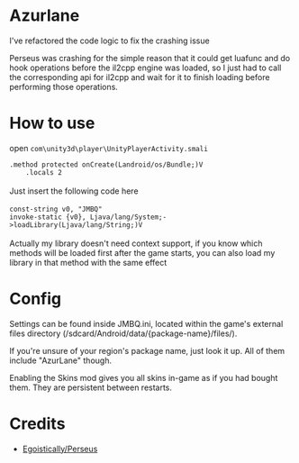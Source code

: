 # Azurlane
I've refactored the code logic to fix the crashing issue <br>

Perseus was crashing for the simple reason that it could get luafunc and do hook operations before the il2cpp engine was loaded, so I just had to call the corresponding api for il2cpp and wait for it to finish loading before performing those operations. <br>

# How to use
open `com\unity3d\player\UnityPlayerActivity.smali`

`.method protected onCreate(Landroid/os/Bundle;)V` <br>
`    .locals 2` <br>
<br>
Just insert the following code here  <br>
<br>
`const-string v0, "JMBQ"`  <br>
`invoke-static {v0}, Ljava/lang/System;->loadLibrary(Ljava/lang/String;)V` <br>
<br>
Actually my library doesn't need context support, if you know which methods will be loaded first after the game starts, you can also load my library in that method with the same effect


# Config
Settings can be found inside JMBQ.ini, located within the game's external files directory (/sdcard/Android/data/{package-name}/files/).

If you're unsure of your region's package name, just look it up. All of them include "AzurLane" though.

Enabling the Skins mod gives you all skins in-game as if you had bought them. They are persistent between restarts.

# Credits
* [Egoistically/Perseus](https://github.com/Egoistically/Perseus)
